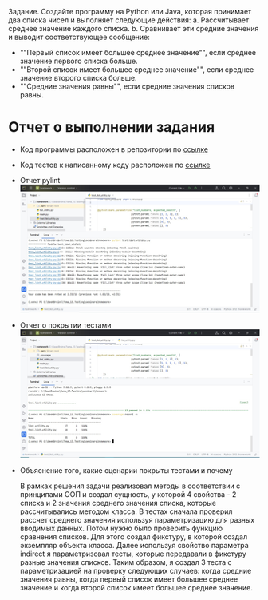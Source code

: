 Задание. Создайте программу на Python или Java, которая принимает два списка чисел и выполняет следующие действия:
a. Рассчитывает среднее значение каждого списка.
b. Сравнивает эти средние значения и выводит соответствующее сообщение:
- ""Первый список имеет большее среднее значение"", если среднее значение первого списка больше.
- ""Второй список имеет большее среднее значение"", если среднее значение второго списка больше.
- ""Средние значения равны"", если средние значения списков равны.

# Отчет о выполнении задания
 + Код программы расположен в репозитории по [ссылке](https://github.com/Ixtiyar92/Tema_13.Testing/blob/main/seminar6/homework/list_utility.py)
 + Код тестов к написанному коду расположен по [ссылке](https://github.com/Ixtiyar92/Tema_13.Testing/blob/main/seminar6/homework/test_list_utility.py)
 + Отчет pylint ![pylint](https://github.com/Ixtiyar92/Tema_13.Testing/blob/main/seminar6/homework/Printscreens/pylint.jpg)
 + Отчет о покрытии тестами ![coverage](https://github.com/Ixtiyar92/Tema_13.Testing/blob/main/seminar6/homework/Printscreens/coverage.jpg)
 + Объяснение того, какие сценарии покрыты тестами и почему
 
    В рамках решения задачи реализовал методы в соответствии с принципами ООП и создал сущность, у которой 4 свойства - 2 списка и 2 значения среднего значения списка, которые рассчитывались методом класса.
В тестах сначала проверил рассчет среднего значения используя параметризацию для разных вводимых данных.
Потом нужно было проверить функцию сравнения списков. Для этого создал фикстуру, в которой создал экземпляр объекта класса. 
Далее используя свойство параметра indirect я параметризовал тесты, которые передавали в фикстуру разные значения списков.
Таким образом, я создал 3 теста с параметризацией на проверку следующих случаев: когда средние значения равны, когда первый список имеет большее 
среднее значение и когда второй список имеет большее среднее значение.

